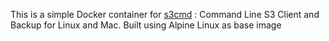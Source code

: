 This is a simple Docker container for [s3cmd](http://s3tools.org/s3cmd) : Command Line S3 Client and Backup for Linux and Mac.
Built using Alpine Linux as base image
